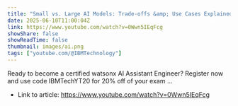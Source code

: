 ```yaml
---
title: "Small vs. Large AI Models: Trade-offs &amp; Use Cases Explained"
date: 2025-06-10T11:00:04Z
link: https://www.youtube.com/watch?v=0Wwn5IEqFcg
showShare: false
showReadTime: false
thumbnail: images/ai.png
tags: ["youtube.com/@IBMTechnology"]
---
```

Ready to become a certified watsonx AI Assistant Engineer? Register now and use code IBMTechYT20 for 20% off of your exam ...

- Link to article: https://www.youtube.com/watch?v=0Wwn5IEqFcg